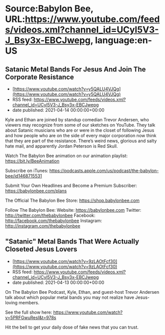 # Source:Babylon Bee, URL:https://www.youtube.com/feeds/videos.xml?channel_id=UCyl5V3-J_Bsy3x-EBCJwepg, language:en-US

## Satanic Metal Bands For Jesus And Join The Corporate Resistance
 - [https://www.youtube.com/watch?v=y5QALU4VJQg](https://www.youtube.com/watch?v=y5QALU4VJQg)
 - RSS feed: https://www.youtube.com/feeds/videos.xml?channel_id=UCyl5V3-J_Bsy3x-EBCJwepg
 - date published: 2021-04-14 00:00:00+00:00

Kyle and Ethan are joined by standup comedian Trevor Andersen, who viewers may recognize from some of our sketches on YouTube. They talk about Satanic musicians who are or were in the closet of following Jesus and how people who are on the side of every major corporation now think that they are part of the resistance. There’s weird news, glorious and salty hate mail, and apparently Jordan Peterson is Red Skull.

Watch The Babylon Bee animation on our animation playlist: https://bit.ly/BeeAnimation  

Subscribe on iTunes: https://podcasts.apple.com/us/podcast/the-babylon-bee/id1468715531

Submit Your Own Headlines and Become a Premium Subscriber: https://babylonbee.com/plans

The Official The Babylon Bee Store: https://shop.babylonbee.com

Follow The Babylon Bee:
Website: https://babylonbee.com
Twitter: http://twitter.com/thebabylonbee
Facebook: http://facebook.com/thebabylonbee
Instagram: http://instagram.com/thebabylonbee

## "Satanic" Metal Bands That Were Actually Closeted Jesus Lovers
 - [https://www.youtube.com/watch?v=9zLAOtFcf30](https://www.youtube.com/watch?v=9zLAOtFcf30)
 - RSS feed: https://www.youtube.com/feeds/videos.xml?channel_id=UCyl5V3-J_Bsy3x-EBCJwepg
 - date published: 2021-04-13 00:00:00+00:00

On The Babylon Bee Podcast, Kyle, Ethan, and guest-host Trevor Andersen talk about which popular metal bands you may not realize have Jesus-loving members.

See the full show here:
https://www.youtube.com/watch?v=5PRFGwuResI&t=978s

Hit the bell to get your daily dose of fake news that you can trust.

